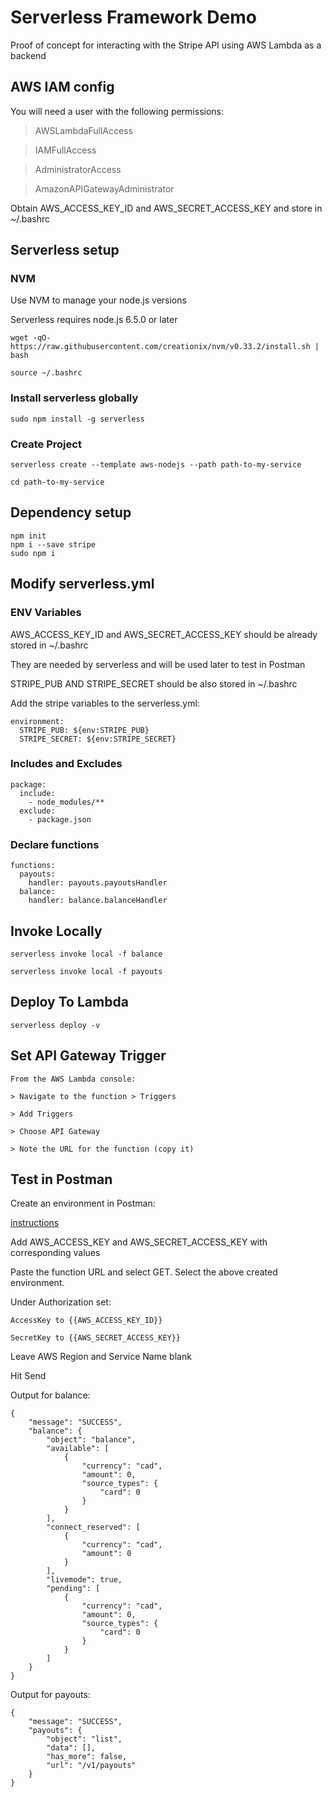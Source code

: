 # Serverless Framework Demo

Proof of concept for interacting with the Stripe API using AWS Lambda as a backend

## AWS IAM config

You will need a user with the following permissions:

> AWSLambdaFullAccess

> IAMFullAccess

> AdministratorAccess

> AmazonAPIGatewayAdministrator

Obtain AWS_ACCESS_KEY_ID and AWS_SECRET_ACCESS_KEY and store in ~/.bashrc

## Serverless setup

### NVM

Use NVM to manage your node.js versions

Serverless requires node.js 6.5.0 or later

    wget -qO- https://raw.githubusercontent.com/creationix/nvm/v0.33.2/install.sh | bash

    source ~/.bashrc

### Install serverless globally

    sudo npm install -g serverless

### Create Project

    serverless create --template aws-nodejs --path path-to-my-service

    cd path-to-my-service

## Dependency setup

<!-- language: lang-none -->
    npm init
    npm i --save stripe
    sudo npm i

## Modify serverless.yml

### ENV Variables

AWS_ACCESS_KEY_ID and AWS_SECRET_ACCESS_KEY should be already stored in ~/.bashrc

They are needed by serverless and will be used later to test in Postman

STRIPE_PUB AND STRIPE_SECRET should be also stored in ~/.bashrc

Add the stripe variables to the serverless.yml:

<!-- language: lang-none -->

    environment:
      STRIPE_PUB: ${env:STRIPE_PUB}
      STRIPE_SECRET: ${env:STRIPE_SECRET}

### Includes and Excludes

<!-- language: lang-none -->
    package:
      include:
        - node_modules/**
      exclude:
        - package.json

### Declare functions

<!-- language: lang-none -->

    functions:
      payouts:
        handler: payouts.payoutsHandler
      balance:
        handler: balance.balanceHandler

## Invoke Locally

    serverless invoke local -f balance

    serverless invoke local -f payouts

## Deploy To Lambda

    serverless deploy -v

## Set API Gateway Trigger

    From the AWS Lambda console:

    > Navigate to the function > Triggers

    > Add Triggers

    > Choose API Gateway

    > Note the URL for the function (copy it)

## Test in Postman

Create an environment in Postman:

[instructions](https://www.getpostman.com/docs/postman/environments_and_globals/manage_environments)

Add AWS_ACCESS_KEY and AWS_SECRET_ACCESS_KEY with corresponding values

Paste the function URL and select GET. Select the above created environment.

Under Authorization set:

    AccessKey to {{AWS_ACCESS_KEY_ID}}

    SecretKey to {{AWS_SECRET_ACCESS_KEY}}

Leave AWS Region and Service Name blank

Hit Send

Output for balance:
<!-- language: lang-none -->

    {
        "message": "SUCCESS",
        "balance": {
            "object": "balance",
            "available": [
                {
                    "currency": "cad",
                    "amount": 0,
                    "source_types": {
                        "card": 0
                    }
                }
            ],
            "connect_reserved": [
                {
                    "currency": "cad",
                    "amount": 0
                }
            ],
            "livemode": true,
            "pending": [
                {
                    "currency": "cad",
                    "amount": 0,
                    "source_types": {
                        "card": 0
                    }
                }
            ]
        }
    }

Output for payouts:
<!-- language: lang-none -->

    {
        "message": "SUCCESS",
        "payouts": {
            "object": "list",
            "data": [],
            "has_more": false,
            "url": "/v1/payouts"
        }
    }

